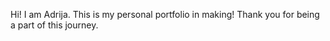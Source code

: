 Hi! I am Adrija. This is my personal portfolio in making! Thank you for being a part of this journey.
